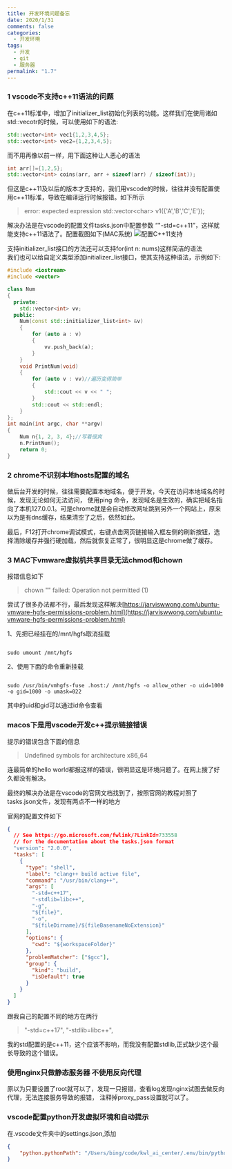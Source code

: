 ```yaml
---
title: 开发环境问题备忘
date: 2020/1/31
comments: false
categories:
  - 开发环境
tags:
  - 开发
  - git
  - 服务器
permalink: "1.7"
---
```

### 1 vscode不支持c++11语法的问题

在c++11标准中，增加了initializer_list初始化列表的功能。这样我们在使用诸如std::vecotr的时候，可以使用如下的语法:

```C++
std::vector<int> vec1{1,2,3,4,5};
std::vector<int> vec2={1,2,3,4,5};
```

而不用再像以前一样，用下面这种让人恶心的语法

```c++
int arr[]={1,2,5};
std::vector<int> coins(arr, arr + sizeof(arr) / sizeof(int));
```

但这是c++11及以后的版本才支持的，我们用vscode的时候，往往并没有配置使用c++11标准，导致在编译运行时候报错。如下所示

>error: expected expression
    std::vector\<char> v1({'A','B','C','E'});

解决办法是在vscode的配置文件tasks.json中配置参数 “"-std=c++11”，这样就能支持c++11语法了。配置截图如下(MAC系统)
![配置C++11支持](https://pic.downk.cc/item/5e97f94bc2a9a83be54d5759.jpg)

支持initializer_list接口的方法还可以支持for(int n: nums)这样简洁的语法  
我们也可以给自定义类型添加initializer_list接口，使其支持这种语法，示例如下:

```c++
#include <iostream>
#include <vector>

class Num
{
  private:
    std::vector<int> vv;
  public:
    Num(const std::initializer_list<int> &v)
    {
        for (auto a : v)
        {
            vv.push_back(a);
        }
    }
    void PrintNum(void)
    {
        for (auto v : vv)//遍历变得简单
        {
            std::cout << v << " ";
        }
        std::cout << std::endl;
    }
};
int main(int argc, char **argv)
{
    Num n{1, 2, 3, 4};//写着很爽
    n.PrintNum();
    return 0;
}
```

### 2 chrome不识别本地hosts配置的域名

做后台开发的时候，往往需要配置本地域名，便于开发，今天在访问本地域名的时候，发现无论如何无法访问，
使用ping 命令，发现域名是生效的，确实把域名指向了本机127.0.0.1。可是chrome就是会自动修改网址跳到另外一个网站上，原来以为是有dns缓存，结果清空了之后，依然如此。

最后，F12打开chrome调试模式，右键点击网页链接输入框左侧的刷新按钮，选择清除缓存并强行硬加载，然后就恢复正常了，很明显这是chrome做了缓存。

### 3 MAC下vmware虚拟机共享目录无法chmod和chown

报错信息如下

> chown "" failed: Operation not permitted (1)

尝试了很多办法都不行，最后发现这样解决[https://jarviswwong.com/ubuntu-vmware-hgfs-permissions-problem.html](https://jarviswwong.com/ubuntu-vmware-hgfs-permissions-problem.html)

1、先把已经挂在的/mnt/hgfs取消挂载

```shell

sudo umount /mnt/hgfs
````

2、使用下面的命令重新挂载

```shell

sudo /usr/bin/vmhgfs-fuse .host:/ /mnt/hgfs -o allow_other -o uid=1000 -o gid=1000 -o umask=022
```

其中的uid和gid可以通过id命令查看

### macos下是用vscode开发c++提示链接错误

提示的错误包含下面的信息

 >Undefined symbols for architecture x86_64

连最简单的hello world都报这样的错误，很明显这是环境问题了。在网上搜了好久都没有解决。

最终的解决办法是在vscode的官网文档找到了，按照官网的教程对照了tasks.json文件，发现有两点不一样的地方

官网的配置文件如下

```json
{
  // See https://go.microsoft.com/fwlink/?LinkId=733558
  // for the documentation about the tasks.json format
  "version": "2.0.0",
  "tasks": [
    {
      "type": "shell",
      "label": "clang++ build active file",
      "command": "/usr/bin/clang++",
      "args": [
        "-std=c++17",
        "-stdlib=libc++",
        "-g",
        "${file}",
        "-o",
        "${fileDirname}/${fileBasenameNoExtension}"
      ],
      "options": {
        "cwd": "${workspaceFolder}"
      },
      "problemMatcher": ["$gcc"],
      "group": {
        "kind": "build",
        "isDefault": true
      }
    }
  ]
}
```

跟我自己的配置不同的地方在两行

> "-std=c++17",
  "-stdlib=libc++",

我的std配置的是c++11，这个应该不影响，而我没有配置stdlib,正式缺少这个最长导致的这个错误。

### 使用nginx只做静态服务器 不使用反向代理

原以为只要设置了root就可以了，发现一只报错，查看log发现nginx试图去做反向代理，无法连接服务导致的报错，
注释掉proxy_pass设置就可以了。

### vscode配置python开发虚拟环境和自动提示

在.vscode文件夹中的settings.json,添加

```json
{
    "python.pythonPath": "/Users/bing/code/kwl_ai_center/.env/bin/python3.7"
}
```
